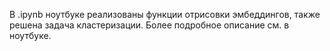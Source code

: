 В .ipynb ноутбуке реализованы функции отрисовки эмбеддингов, также решена задача кластеризации. Более подробное описание см. в ноутбуке.
